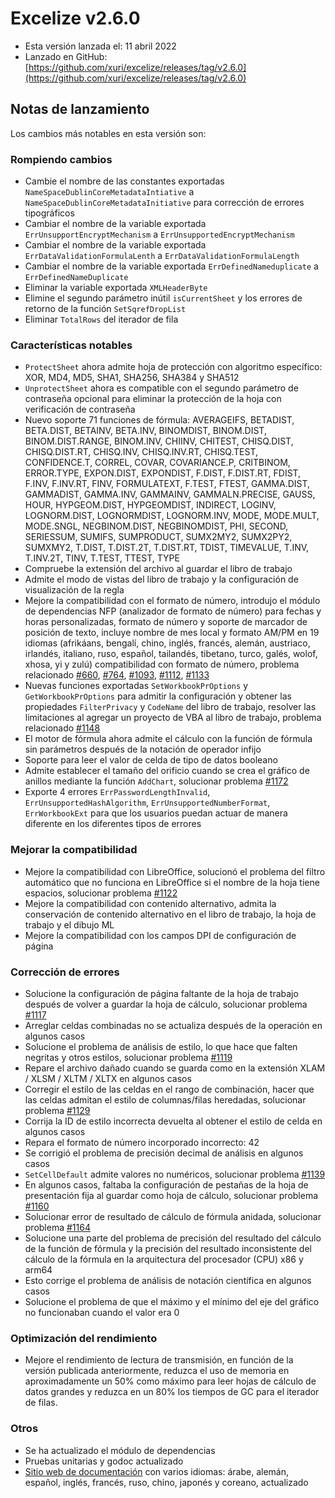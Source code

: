 # Excelize v2.6.0

* Esta versión lanzada el: 11 abril 2022
* Lanzado en GitHub: [https://github.com/xuri/excelize/releases/tag/v2.6.0](https://github.com/xuri/excelize/releases/tag/v2.6.0)

## Notas de lanzamiento

Los cambios más notables en esta versión son:

### Rompiendo cambios

* Cambie el nombre de las constantes exportadas `NameSpaceDublinCoreMetadataIntiative` a `NameSpaceDublinCoreMetadataInitiative` para corrección de errores tipográficos
* Cambiar el nombre de la variable exportada `ErrUnsupportEncryptMechanism` a `ErrUnsupportedEncryptMechanism`
* Cambiar el nombre de la variable exportada `ErrDataValidationFormulaLenth` a `ErrDataValidationFormulaLength`
* Cambiar el nombre de la variable exportada `ErrDefinedNameduplicate` a `ErrDefinedNameDuplicate`
* Eliminar la variable exportada `XMLHeaderByte`
* Elimine el segundo parámetro inútil `isCurrentSheet` y los errores de retorno de la función `SetSqrefDropList`
* Eliminar `TotalRows` del iterador de fila

### Características notables

* `ProtectSheet` ahora admite hoja de protección con algoritmo específico: XOR, MD4, MD5, SHA1, SHA256, SHA384 y SHA512
* `UnprotectSheet` ahora es compatible con el segundo parámetro de contraseña opcional para eliminar la protección de la hoja con verificación de contraseña
* Nuevo soporte 71 funciones de fórmula: AVERAGEIFS, BETADIST, BETA.DIST, BETAINV, BETA.INV, BINOMDIST, BINOM.DIST, BINOM.DIST.RANGE, BINOM.INV, CHIINV, CHITEST, CHISQ.DIST, CHISQ.DIST.RT, CHISQ.INV, CHISQ.INV.RT, CHISQ.TEST, CONFIDENCE.T, CORREL, COVAR, COVARIANCE.P, CRITBINOM, ERROR.TYPE, EXPON.DIST, EXPONDIST, F.DIST, F.DIST.RT, FDIST, F.INV, F.INV.RT, FINV, FORMULATEXT, F.TEST, FTEST, GAMMA.DIST, GAMMADIST, GAMMA.INV, GAMMAINV, GAMMALN.PRECISE, GAUSS, HOUR, HYPGEOM.DIST, HYPGEOMDIST, INDIRECT, LOGINV, LOGNORM.DIST, LOGNORMDIST, LOGNORM.INV, MODE, MODE.MULT, MODE.SNGL, NEGBINOM.DIST, NEGBINOMDIST, PHI, SECOND, SERIESSUM, SUMIFS, SUMPRODUCT, SUMX2MY2, SUMX2PY2, SUMXMY2, T.DIST, T.DIST.2T, T.DIST.RT, TDIST, TIMEVALUE, T.INV, T.INV.2T, TINV, T.TEST, TTEST, TYPE
* Compruebe la extensión del archivo al guardar el libro de trabajo
* Admite el modo de vistas del libro de trabajo y la configuración de visualización de la regla
* Mejore la compatibilidad con el formato de número, introdujo el módulo de dependencias NFP (analizador de formato de número) para fechas y horas personalizadas, formato de número y soporte de marcador de posición de texto, incluye nombre de mes local y formato AM/PM en 19 idiomas (afrikáans, bengalí, chino, inglés, francés, alemán, austriaco, irlandés, italiano, ruso, español, tailandés, tibetano, turco, galés, wolof, xhosa, yi y zulú) compatibilidad con formato de número, problema relacionado [#660](https://github.com/xuri/excelize/issues/660), [#764](https://github.com/xuri/excelize/issues/764), [#1093](https://github.com/xuri/excelize/issues/1093), [#1112](https://github.com/xuri/excelize/issues/1112), [#1133](https://github.com/xuri/excelize/issues/1133)
* Nuevas funciones exportadas `SetWorkbookPrOptions` y `GetWorkbookPrOptions` para admitir la configuración y obtener las propiedades `FilterPrivacy` y `CodeName` del libro de trabajo, resolver las limitaciones al agregar un proyecto de VBA al libro de trabajo, problema relacionado [#1148](https://github.com/xuri/excelize/issues/1148)
* El motor de fórmula ahora admite el cálculo con la función de fórmula sin parámetros después de la notación de operador infijo
* Soporte para leer el valor de celda de tipo de datos booleano
* Admite establecer el tamaño del orificio cuando se crea el gráfico de anillos mediante la función `AddChart`, solucionar problema [#1172](https://github.com/xuri/excelize/issues/1172)
* Exporte 4 errores `ErrPasswordLengthInvalid`, `ErrUnsupportedHashAlgorithm`, `ErrUnsupportedNumberFormat`, `ErrWorkbookExt` para que los usuarios puedan actuar de manera diferente en los diferentes tipos de errores

### Mejorar la compatibilidad

* Mejore la compatibilidad con LibreOffice, solucionó el problema del filtro automático que no funciona en LibreOffice si el nombre de la hoja tiene espacios, solucionar problema [#1122](https://github.com/xuri/excelize/issues/1122)
* Mejore la compatibilidad con contenido alternativo, admita la conservación de contenido alternativo en el libro de trabajo, la hoja de trabajo y el dibujo ML
* Mejore la compatibilidad con los campos DPI de configuración de página

### Corrección de errores

* Solucione la configuración de página faltante de la hoja de trabajo después de volver a guardar la hoja de cálculo, solucionar problema [#1117](https://github.com/xuri/excelize/issues/1117)
* Arreglar celdas combinadas no se actualiza después de la operación en algunos casos
* Solucione el problema de análisis de estilo, lo que hace que falten negritas y otros estilos, solucionar problema [#1119](https://github.com/xuri/excelize/issues/1119)
* Repare el archivo dañado cuando se guarda como en la extensión XLAM / XLSM / XLTM / XLTX en algunos casos
* Corregir el estilo de las celdas en el rango de combinación, hacer que las celdas admitan el estilo de columnas/filas heredadas, solucionar problema [#1129](https://github.com/xuri/excelize/issues/1129)
* Corrija la ID de estilo incorrecta devuelta al obtener el estilo de celda en algunos casos
* Repara el formato de número incorporado incorrecto: 42
* Se corrigió el problema de precisión decimal de análisis en algunos casos
* `SetCellDefault` admite valores no numéricos, solucionar problema [#1139](https://github.com/xuri/excelize/issues/1139)
* En algunos casos, faltaba la configuración de pestañas de la hoja de presentación fija al guardar como hoja de cálculo, solucionar problema [#1160](https://github.com/xuri/excelize/issues/1160)
* Solucionar error de resultado de cálculo de fórmula anidada, solucionar problema [#1164](https://github.com/xuri/excelize/issues/1164)
* Solucione una parte del problema de precisión del resultado del cálculo de la función de fórmula y la precisión del resultado inconsistente del cálculo de la fórmula en la arquitectura del procesador (CPU) x86 y arm64
* Esto corrige el problema de análisis de notación científica en algunos casos
* Solucione el problema de que el máximo y el mínimo del eje del gráfico no funcionaban cuando el valor era 0

### Optimización del rendimiento

* Mejore el rendimiento de lectura de transmisión, en función de la versión publicada anteriormente, reduzca el uso de memoria en aproximadamente un 50% como máximo para leer hojas de cálculo de datos grandes y reduzca en un 80% los tiempos de GC para el iterador de filas.

### Otros

* Se ha actualizado el módulo de dependencias
* Pruebas unitarias y godoc actualizado
* [Sitio web de documentación](https://xuri.me/excelize) con varios idiomas: árabe, alemán, español, inglés, francés, ruso, chino, japonés y coreano, actualizado
